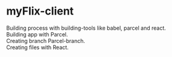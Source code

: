 # myFlix-client
Building process with building-tools like babel, 
parcel and react. <br>
Building app with Parcel. <br>
Creating branch Parcel-branch. <br>
Creating files with React.
